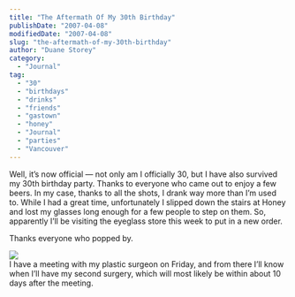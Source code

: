 ```yaml
---
title: "The Aftermath Of My 30th Birthday"
publishDate: "2007-04-08"
modifiedDate: "2007-04-08"
slug: "the-aftermath-of-my-30th-birthday"
author: "Duane Storey"
category:
  - "Journal"
tag:
  - "30"
  - "birthdays"
  - "drinks"
  - "friends"
  - "gastown"
  - "honey"
  - "Journal"
  - "parties"
  - "Vancouver"
---
```


Well, it’s now official — not only am I officially 30, but I have also survived my 30th birthday party. Thanks to everyone who came out to enjoy a few beers. In my case, thanks to all the shots, I drank way more than I’m used to. While I had a great time, unfortunately I slipped down the stairs at Honey and lost my glasses long enough for a few people to step on them. So, apparently I’ll be visiting the eyeglass store this week to put in a new order.

Thanks everyone who popped by.

  
![](http://farm1.static.flickr.com/215/451374881_020d939da3.jpg?v=0)  
I have a meeting with my plastic surgeon on Friday, and from there I’ll know when I’ll have my second surgery, which will most likely be within about 10 days after the meeting.
